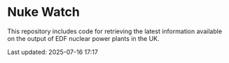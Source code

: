 # Nuke Watch

This repository includes code for retrieving the latest information available on the output of EDF nuclear power plants in the UK.

Last updated: 2025-07-16 17:17